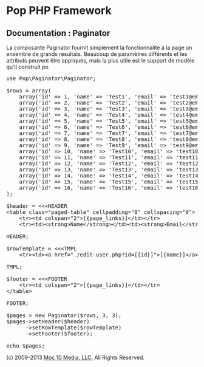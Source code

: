 Pop PHP Framework
=================

Documentation : Paginator
-------------------------

La composante Paginator fournit simplement la fonctionnalité à la page un ensemble de grands résultats. Beaucoup de paramètres différents et les attributs peuvent être appliqués, mais la plus utile est le support de modèle qu'il construit po

<pre>
use Pop\Paginator\Paginator;

$rows = array(
    array('id' => 1, 'name' => 'Test1', 'email' => 'test1@email.com'),
    array('id' => 2, 'name' => 'Test2', 'email' => 'test2@email.com'),
    array('id' => 3, 'name' => 'Test3', 'email' => 'test3@email.com'),
    array('id' => 4, 'name' => 'Test4', 'email' => 'test4@email.com'),
    array('id' => 5, 'name' => 'Test5', 'email' => 'test5@email.com'),
    array('id' => 6, 'name' => 'Test6', 'email' => 'test6@email.com'),
    array('id' => 7, 'name' => 'Test7', 'email' => 'test7@email.com'),
    array('id' => 8, 'name' => 'Test8', 'email' => 'test8@email.com'),
    array('id' => 9, 'name' => 'Test9', 'email' => 'test9@email.com'),
    array('id' => 10, 'name' => 'Test10', 'email' => 'test10@email.com'),
    array('id' => 11, 'name' => 'Test11', 'email' => 'test11@email.com'),
    array('id' => 12, 'name' => 'Test12', 'email' => 'test12@email.com'),
    array('id' => 13, 'name' => 'Test13', 'email' => 'test13@email.com'),
    array('id' => 14, 'name' => 'Test14', 'email' => 'test14@email.com'),
    array('id' => 15, 'name' => 'Test15', 'email' => 'test15@email.com'),
    array('id' => 16, 'name' => 'Test16', 'email' => 'test16@email.com')
);

$header = &lt;&lt;&lt;HEADER
&lt;table class="paged-table" cellpadding="0" cellspacing="0"&gt;
    &lt;tr&gt;&lt;td colspan="2"&gt;[{page_links}]&lt;/td&gt;&lt;/tr&gt;
    &lt;tr&gt;&lt;td&gt;&lt;strong&gt;Name&lt;/strong&gt;&lt;/td&gt;&lt;td&gt;&lt;strong&gt;Email&lt;/strong&gt;&lt;/td&gt;&lt;/tr&gt;

HEADER;

$rowTemplate = &lt;&lt;&lt;TMPL
    &lt;tr&gt;&lt;td&gt;&lt;a href="./edit-user.php?id=[{id}]"&gt;[{name}]&lt;/a&gt;&lt;/td&gt;&lt;td&gt;[{email}]&lt;/td&gt;&lt;/tr&gt;

TMPL;

$footer = &lt;&lt;&lt;FOOTER
    &lt;tr&gt;&lt;td colspan="2"&gt;[{page_links}]&lt;/td&gt;&lt;/tr&gt;
&lt;/table&gt;

FOOTER;

$pages = new Paginator($rows, 3, 3);
$pages->setHeader($header)
      ->setRowTemplate($rowTemplate)
      ->setFooter($footer);

echo $pages;
</pre>

(c) 2009-2013 [Moc 10 Media, LLC.](http://www.moc10media.com) All Rights Reserved.
